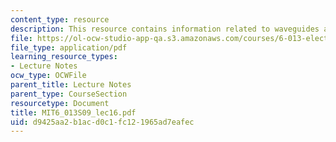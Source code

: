 ```yaml
---
content_type: resource
description: This resource contains information related to waveguides and systems.
file: https://ol-ocw-studio-app-qa.s3.amazonaws.com/courses/6-013-electromagnetics-and-applications-spring-2009/d9425aa2b1acd0c1fc121965ad7eafec_MIT6_013S09_lec16.pdf
file_type: application/pdf
learning_resource_types:
- Lecture Notes
ocw_type: OCWFile
parent_title: Lecture Notes
parent_type: CourseSection
resourcetype: Document
title: MIT6_013S09_lec16.pdf
uid: d9425aa2-b1ac-d0c1-fc12-1965ad7eafec
---
```

